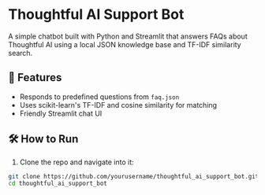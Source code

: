 # Thoughtful AI Support Bot

A simple chatbot built with Python and Streamlit that answers FAQs about Thoughtful AI using a local JSON knowledge base and TF-IDF similarity search.

## 🚀 Features

- Responds to predefined questions from `faq.json`
- Uses scikit-learn's TF-IDF and cosine similarity for matching
- Friendly Streamlit chat UI

## 🛠️ How to Run

1. Clone the repo and navigate into it:

```bash
git clone https://github.com/yourusername/thoughtful_ai_support_bot.git
cd thoughtful_ai_support_bot
